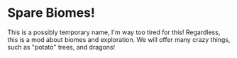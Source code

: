 # Spare Biomes!
This is a possibly temporary name, I'm way too tired for this!
Regardless, this is a mod about biomes and exploration. We will offer many crazy things, such as "potato" trees, and dragons!
